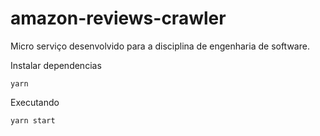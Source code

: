 # amazon-reviews-crawler
Micro serviço desenvolvido para a disciplina de engenharia de software.

Instalar dependencias
```
yarn
```
Executando

```
yarn start
```
